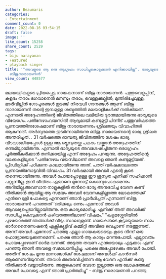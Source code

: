 ```yaml
---
author: Beaumaris
categories:
- Entertainment
comment_count: 0
date: 2022-08-16 03:54:15
draft: false
image: ''
like_count: 15258
share_count: 2529
tags:
- biju narayanan
- Featured
- playback singer
title: '"അവളുടെ ആ ഒരു ആഗ്രഹം സാധിച്ചുകൊടുക്കാൻ എനിക്കായില്ല", ഭാര്യയുടെ ഓർമകളിൽ വിതുമ്പി
  ബിജുനാരായണൻ'
view_count: 448577
---
```


മലയാളികളുടെ പ്രിയപ്പെട്ട ഗായകനാണ് ബിജു നാരായണൻ. പത്തുവെളുപ്പിന്, കളഭം തരാം ഭ​ഗവാനെൻ മനസും തരാം, വെള്ളക്കല്ലിൽ, മുന്തിരിച്ചേലുള്ള, മാരിവില്ലിൻ ​ഗോപുരങ്ങൾ തുടങ്ങി നിരവധി ഗാനങ്ങൾ ആണ് ബിജു നാരായണൻ തന്റെ ഇമ്പമുള്ള ശബ്ദത്തിൽ മലയാളികൾക്ക് നൽകിയത്. എന്നാൽ അദ്ദേഹത്തിന്റെ ജീവിതത്തിലെ വലിയിരു ദുരന്തമായിരുന്നു ഭാര്യയുടെ വിയോഗം. പതിനേഴാംവയസിൽ ആദ്യമായി കണ്ടുമുട്ടി പിന്നീട് പത്തുവർഷത്തെ പ്രണയത്തിനുശേഷമാണ് ബിജു നാരായണനും ശ്രീലതയും വിവാഹിതർ ആകുന്നത്. അർബുദത്തെ തുടർന്നായിരുന്നു ബിജു നാരായണന്റെ ഭാര്യ ശ്രീലത അന്തരിച്ചത്. . 31 വർഷത്തെ ദാമ്പത്യ ജീവിതത്തിനു ശേഷം ഭാര്യ വിടവാങ്ങിയപ്പോൾ ഉള്ള ആ ശ്യൂന്യതയ്ക്കു പകരം വയ്ക്കാൻ അദ്ദേഹത്തിന് ഒന്നുമില്ലായിരുന്നു. എന്നാൽ ഭാര്യയുടെ അവശേഷിച്ചിരുന്ന ഒരാഗ്രഹം പൂർത്തീകരിക്കാൻ തനിക്കായില്ല എന്ന് അദ്ദേഹം പറയുന്നു. അദ്ദേഹത്തിന്റെ വാക്കുകളിലൂടെ "പതിനേഴാം വയസിലാണ് അവളെ ഞാൻ കണ്ടുമുട്ടിയത്. പ്രീഡിഗ്രിക്ക് പഠിക്കുന്ന കാലമായിരുന്നു അത്. പത്ത് വർഷക്കാലത്തെ പ്രണയതിനോടുവിൽ വിവാഹം. 31 വർഷമായി അവൾ എന്റെ കൂടെ തന്നെയായിരുന്നു. അവൾ പോയപ്പോഴുള്ള ഈ ശൂന്യത എനിക്ക് സഹിക്കാൻ പറ്റുന്നില്ല. ഇനി ജീവിതം എങ്ങനെ മുന്നോട്ട് കൊണ്ടുപോകുമെന്നും അറിയില്ല.അവസാന നാളുകളിൽ തൻറെ ഭാര്യ അനുഭവിച്ച വേദന കണ്ട് നിൽക്കാൻ ആയില്ല ആ സമയം അവൾ വേദനകളില്ലാത്ത ലോകത്തേക്ക് എൻറെ ശ്രീ പോകട്ടെ എന്നാണ് ഞാൻ പ്രാർഥിച്ചത് എന്നാണ് ബിജു നാരായണൻ പറഞ്ഞത് ‘ഒരിക്കലും ഒന്നും എന്നോട് അവൾ ആവശ്യപ്പെടാറില്ലായിരുന്നു. ഒരു കാര്യമൊഴിച്ചു. എനിക്ക് അത് അവൾക്ക് സാധിച്ചു കൊടുക്കാൻ കഴിയാത്തതിലാണ് വിഷമം." "കളമശ്ശേരിയിൽ പുഴയോരത്ത് ഞങ്ങൾക്ക് വീടും സ്ഥലവുമുണ്ട്. ഗായകരുടെ കൂട്ടായ്മയായ സമം ഓർഗനൈസേഷന്റെ എക്സിക്യൂട്ടിവ് കമ്മിറ്റി അവിടെ വെച്ചാണ് നടത്തുന്നത്. അന്ന് അവൾ എന്നോട് പറഞ്ഞു എല്ലാ ഗായകരുടെയും കൂടെ നിന്ന്‌ ഒരു ഫോട്ടോയെടുക്കണമെന്ന്. പക്ഷെ ഞാൻ ആ കാര്യം മറന്നുപോയി. എല്ലാവരും പോയപ്പോഴാണ് ഓർമ വന്നത്. അടുത്ത തവണ എന്തായാലും എടുക്കാം എന്ന് പറഞ്ഞു ഞാൻ അവളെ സമാധാനിപ്പിച്ചു. പക്ഷെ അപ്പോഴേക്കും അവൾ പോയി. അതിന് ശേഷം മൂന്നു മാസങ്ങൾക്ക് ശേഷമാണ് അവൾക്ക് കാൻസർ ആണെന്നറിയുന്നത്. അവൾ അനുഭവിച്ചിരുന്ന ആ വേദന എനിക്ക് കണ്ടു നിൽക്കാൻ വയ്യായിരുന്നു. അതുകൊണ്ട് വേദന ഇല്ലാത്ത ഒരു ലോകത്തേക്ക് അവൾ പോവട്ടെ എന്ന് ഞാൻ പ്രാർത്ഥിച്ചു" - ബിജു നാരായണൻ പറഞ്ഞു